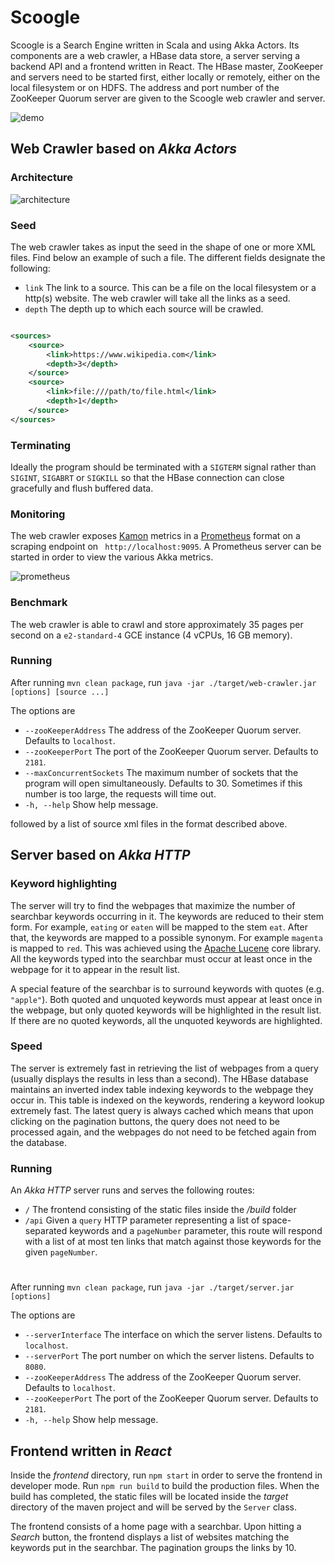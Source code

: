 # Scoogle

Scoogle is a Search Engine written in Scala and using Akka Actors. Its components are a web crawler, a HBase data store,
a server serving a backend API and a frontend written in React. The HBase master, ZooKeeper and servers need to be
started first, either locally or remotely, either on the local filesystem or on HDFS. The address and port number of the
ZooKeeper Quorum server are given to the Scoogle web crawler and server.

![demo](https://drive.google.com/uc?id=1eOKPdRUDRmxP7IAog-ZXgY0aY-OsEtcl)

## Web Crawler based on *Akka Actors*

### Architecture

![architecture](https://drive.google.com/uc?id=1Sk7DkShAJsObgDnq5kqD9SJX9m1RFzKt)

### Seed

The web crawler takes as input the seed in the shape of one or more XML files. Find below an example of such a file. The
different fields designate the following:

- `link` The link to a source. This can be a file on the local filesystem or a http(s) website. The web crawler will
  take all the links as a seed.
- `depth` The depth up to which each source will be crawled.

```xml

<sources>
    <source>
        <link>https://www.wikipedia.com</link>
        <depth>3</depth>
    </source>
    <source>
        <link>file:///path/to/file.html</link>
        <depth>1</depth>
    </source>
</sources>
```

### Terminating

Ideally the program should be terminated with a `SIGTERM` signal rather than `SIGINT`, `SIGABRT` or `SIGKILL` so that
the HBase connection can close gracefully and flush buffered data.

### Monitoring

The web crawler exposes [Kamon](https://kamon.io) metrics in a [Prometheus](https://prometheus.io) format on a scraping
endpoint on ` http://localhost:9095`. A Prometheus server can be started in order to view the various Akka metrics.

![prometheus](https://drive.google.com/uc?id=1PFvHFVYTiBU629cWccnwKlS08UEW6Blr)

### Benchmark

The web crawler is able to crawl and store approximately 35 pages per second on a `e2-standard-4` GCE instance (4 vCPUs,
16 GB memory).

### Running

After running `mvn clean package`, run `java -jar ./target/web-crawler.jar [options] [source ...]`

The options are

- `--zooKeeperAddress` The address of the ZooKeeper Quorum server. Defaults to `localhost`.
- `--zooKeeperPort` The port of the ZooKeeper Quorum server. Defaults to `2181`.
- `--maxConcurrentSockets` The maximum number of sockets that the program will open simultaneously. Defaults to 30.
  Sometimes if this number is too large, the requests will time out.
- `-h, --help` Show help message.

followed by a list of source xml files in the format described above.

## Server based on *Akka HTTP*

### Keyword highlighting

The server will try to find the webpages that maximize the number of searchbar keywords occurring in it. The keywords
are reduced to their stem form. For example, `eating` or `eaten` will be mapped to the stem `eat`. After that, the
keywords are mapped to a possible synonym. For example `magenta` is mapped to `red`. This was achieved using
the [Apache Lucene](https://lucene.apache.org/core/) core library. All the keywords typed into the searchbar must occur
at least once in the webpage for it to appear in the result list.

A special feature of the searchbar is to surround keywords with quotes (e.g. `"apple"`). Both quoted and unquoted
keywords must appear at least once in the webpage, but only quoted keywords will be highlighted in the result list. If
there are no quoted keywords, all the unquoted keywords are highlighted.

### Speed

The server is extremely fast in retrieving the list of webpages from a query (usually displays the results in less than
a second). The HBase database maintains an inverted index table indexing keywords to the webpage they occur in. This
table is indexed on the keywords, rendering a keyword lookup extremely fast. The latest query is always cached which
means that upon clicking on the pagination buttons, the query does not need to be processed again, and the webpages do
not need to be fetched again from the database.

### Running

An *Akka HTTP* server runs and serves the following routes:

- `/` The frontend consisting of the static files inside the */build* folder
- `/api` Given a `query` HTTP parameter representing a list of space-separated keywords and a `pageNumber` parameter,
  this route will respond with a list of at most ten links that match against those keywords for the given `pageNumber`.

#

After running `mvn clean package`, run `java -jar ./target/server.jar [options]`

The options are

- `--serverInterface` The interface on which the server listens. Defaults to `localhost`.
- `--serverPort` The port number on which the server listens. Defaults to `8080`.
- `--zooKeeperAddress` The address of the ZooKeeper Quorum server. Defaults to `localhost`.
- `--zooKeeperPort` The port of the ZooKeeper Quorum server. Defaults to `2181`.
- `-h, --help` Show help message.

## Frontend written in *React*

Inside the *frontend* directory, run `npm start` in order to serve the frontend in developer mode. Run `npm run build`
to build the production files. When the build has completed, the static files will be located inside the *target*
directory of the maven project and will be served by the `Server` class.

The frontend consists of a home page with a searchbar. Upon hitting a *Search* button, the frontend displays a list of
websites matching the keywords put in the searchbar. The pagination groups the links by 10.

